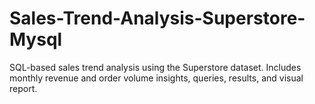 # Sales-Trend-Analysis-Superstore-Mysql
SQL-based sales trend analysis using the Superstore dataset. Includes monthly revenue and order volume insights, queries, results, and visual report.
